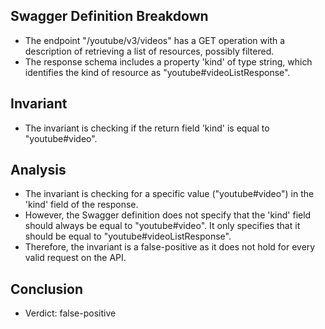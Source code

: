 ## Swagger Definition Breakdown
- The endpoint "/youtube/v3/videos" has a GET operation with a description of retrieving a list of resources, possibly filtered.
- The response schema includes a property 'kind' of type string, which identifies the kind of resource as "youtube#videoListResponse".

## Invariant
- The invariant is checking if the return field 'kind' is equal to "youtube#video".

## Analysis
- The invariant is checking for a specific value ("youtube#video") in the 'kind' field of the response.
- However, the Swagger definition does not specify that the 'kind' field should always be equal to "youtube#video". It only specifies that it should be equal to "youtube#videoListResponse".
- Therefore, the invariant is a false-positive as it does not hold for every valid request on the API.

## Conclusion
- Verdict: false-positive
